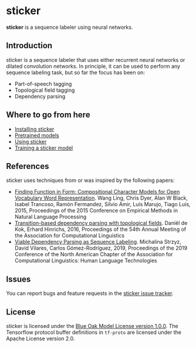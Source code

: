 # sticker

**sticker** is a sequence labeler using neural networks.

## Introduction

sticker is a sequence labeler that uses either recurrent neural
networks or dilated convolution networks. In principle, it can be
used to perform any sequence labeling task, but so far the focus
has been on:

* Part-of-speech tagging
* Topological field tagging
* Dependency parsing

## Where to go from here

* [Installing sticker](doc/INSTALL.md)
* [Pretrained models](doc/PRETRAINED.md)
* [Using sticker](doc/USAGE.md)
* [Training a sticker model](doc/TRAIN.md)

## References

sticker uses techniques from or was inspired by the following papers:

* [Finding Function in Form: Compositional Character Models for Open
  Vocabulary Word
  Representation](https://aclweb.org/anthology/papers/D/D15/D15-1176/). Wang
  Ling, Chris Dyer, Alan W Black, Isabel Trancoso, Ramón Fermandez,
  Silvio Amir, Luís Marujo, Tiago Luís, 2015, Proceedings of the 2015
  Conference on Empirical Methods in Natural Language Processing
* [Transition-based dependency parsing with topological
  fields](https://aclweb.org/anthology/papers/P/P16/P16-2001/). Daniël
  de Kok, Erhard Hinrichs, 2016, Proceedings of the 54th Annual
  Meeting of the Association for Computational Linguistics
* [Viable Dependency Parsing as Sequence
  Labeling](https://www.aclweb.org/anthology/papers/N/N19/N19-1077/). Michalina
  Strzyz, David Vilares, Carlos Gómez-Rodríguez, 2019, Proceedings of
  the 2019 Conference of the North American Chapter of the Association
  for Computational Linguistics: Human Language Technologies

## Issues

You can report bugs and feature requests in the [sticker issue
tracker](https://github.com/danieldk/sticker/issues).

## License

sticker is licensed under the [Blue Oak Model License version
1.0.0](LICENSE.md). The Tensorflow protocol buffer definitions in `tf-proto`
are licensed under the Apache License version 2.0.
